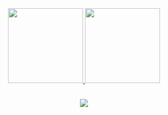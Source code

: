 <div align="center">
  <a href="https://github.com/N4NiNi/">
  <img height="150em" src="https://github-readme-stats.vercel.app/api?username=N4NiNi&theme=dracula&show_icons=true&hide=prs,issues&include_all_commits=true&count_private=true"/>
  <img height="150em" src="https://github-readme-stats.vercel.app/api/top-langs/?username=N4NiNi&layout=compact&theme=dracula&count_private=true"/>

  ##
 
<div> 
  <a href="https://www.linkedin.com/in/vinicius-nanini/" target="_blank"><img src="https://img.shields.io/badge/-LinkedIn-%230077B5?style=for-the-badge&logo=linkedin&logoColor=white" target="_blank"></a> 
 
</div>
